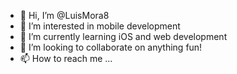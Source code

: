 - 👋 Hi, I’m @LuisMora8
- 👀 I’m interested in mobile development
- 🌱 I’m currently learning iOS and web development
- 💞️ I’m looking to collaborate on anything fun!
- 📫 How to reach me ...

<!---
LuisMora8/LuisMora8 is a ✨ special ✨ repository because its `README.md` (this file) appears on your GitHub profile.
You can click the Preview link to take a look at your changes.
--->
